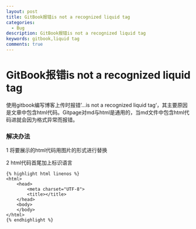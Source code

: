 ```yaml
---
layout: post
title: GitBook报错is not a recognized liquid tag
categories:
  - Bug
description: GitBook报错is not a recognized liquid tag
keywords: gitbook,liquid tag
comments: true
---
```


# GitBook报错is not a recognized liquid tag

使用gitbook编写博客上传时报错’...is not a recognized liquid tag‘，其主要原因是文章中包含html代码。Gitpage对md与html是通用的，当md文件中包含html代码进就会因为格式异常而报错。
### 解决办法
1 将要展示的html代码用图片的形式进行替换

2 html代码首尾加上标识语言
```
{% highlight html linenos %}
<html>
    <head>
        <meta charset="UTF-8">
        <title></title>
    </head>
    <body>
    </body>
</html>
{% endhighlight %}
```

